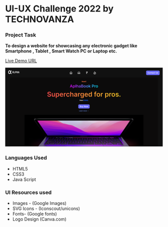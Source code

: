 # UI-UX Challenge 2022 by TECHNOVANZA

### Project Task
**To design a website for showcasing any electronic gadget like Smartphone , Tablet , Smart Watch PC or Laptop etc.**

[Live Demo URL](https://developerstuffs.com)


![Poject Final View](./assets/project-image.PNG)


### Languages Used
* HTML5
* CSS3
* Java Script

### UI Resources used
* Images - (Google Images)
* SVG Icons - (Iconscout/unicons)
* Fonts- (Google fonts)
* Logo Design (Canva.com)

